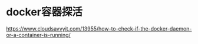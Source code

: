 # docker容器探活

https://www.cloudsavvyit.com/13955/how-to-check-if-the-docker-daemon-or-a-container-is-running/